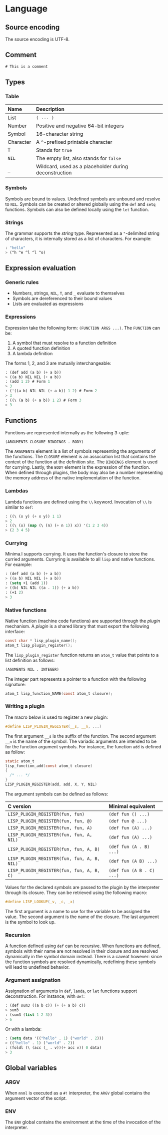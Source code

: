 # Language

## Source encoding

The source encoding is UTF-8.

## Comment
```lisp
# This is a comment
```
## Types

### Table

| Name      | Description                                           |
|:----------|:------------------------------------------------------|
| List      | `( ... )`                                               |
| Number    | Positive and negative 64-bit integers                 |
| Symbol    | 16-character string                                   |
| Character | A `^`-prefixed printable character                      |
| `T`         | Stands for `true`                                       |
| `NIL`       | The empty list, also stands for `false`                 |
| `_`         | Wildcard, used as a placeholder during deconstruction |

### Symbols

Symbols are bound to values. Undefined symbols are unbound and resolve to `NIL`.
Symbols can be created or altered globally using the `def` and `setq` functions.
Symbols can also be defined locally using the `let` function.

### Strings

The grammar supports the _string_ type. Represented as a `"`-delimited string of
characters, it is internally stored as a list of characters. For example:
```lisp
: "hello"
> (^h ^e ^l ^l ^o)
```
## Expression evaluation

### Generic rules

* Numbers, strings, `NIL`, `T`, and `_` evaluate to themselves
* Symbols are dereferenced to their bound values
* Lists are evaluated as expressions

### Expressions

Expression take the following form: `(FUNCTION ARGS ...)`. The `FUNCTION` can be:

1. A symbol that must resolve to a function definition
2. A quoted function definition
3. A lambda definition

The forms 1, 2, and 3 are mutually interchangeable:
```lisp
: (def add (a b) (+ a b))
> ((a b) NIL NIL (+ a b))
: (add 1 2) # Form 1
> 3
: ('((a b) NIL NIL (+ a b)) 1 2) # Form 2
> 3
: ((\ (a b) (+ a b)) 1 2) # Form 3
> 3
```
## Functions

Functions are represented internally as the following 3-uple:
```lisp
(ARGUMENTS CLOSURE BINDINGS . BODY)
```
The `ARGUMENTS` element is a list of symbols representing the arguments of the
functions. The `CLOSURE` element is an association list that contains the
context of the function at the definition site. The `BINDINGS` element is used
for currying. Lastly, the `BODY` element is the expression of the function. When
defined through plugins, the body may also be a number representing the memory
address of the native implementation of the function.

### Lambdas

Lambda functions are defined using the `\\` keyword. Invocation of `\\` is
similar to `def`:
```lisp
: ((\ (x y) (+ x y)) 1 1)
> 2
: ((\ (x) (map (\ (n) (+ n 1)) x)) '(1 2 3 4))
> (2 3 4 5)
```
### Currying

Minima.l supports currying. It uses the function's closure to store the curried
arguments. Curryring is available to all `lisp` and native functions. For example:
```lisp
: (def add (a b) (+ a b))
> ((a b) NIL NIL (+ a b))
: (setq +1 (add 1))
> ((b) NIL NIL ((a . 1)) (+ a b))
: (+1 2)
> 3
```
### Native functions

Native function (machine code functions) are supported through the _plugin_
mechanism. A _plugin_ is a shared library that must export the following
interface:
```c
const char * lisp_plugin_name();
atom_t lisp_plugin_register();
```
The `lisp_plugin_register` function returns an `atom_t` value that points to a
list definition as follows:
```lisp
(AGUMENTS NIL . INTEGER)
```
The integer part represents a pointer to a function with the following
signature:
```c
atom_t lisp_function_NAME(const atom_t closure);
```
### Writing a plugin

The macro below is used to register a new plugin:
```c
#define LISP_PLUGIN_REGISTER(__s, __n, ...)
```
The first argument `__s` is the suffix of the function. The second argument
`__n` is the name of the symbol. The variadic arguments are intended to be
for the function argument symbols. For instance, the function `add` is
defined as follow:
```c
static atom_t
lisp_function_add(const atom_t closure)
{
  /* ... */
}
LISP_PLUGIN_REGISTER(add, add, X, Y, NIL)
```
The argument symbols can be defined as follows:

| C version                                 | Minimal equivalent      |
|:------------------------------------------|:------------------------|
| `LISP_PLUGIN_REGISTER(fun, fun)`            | `(def fun () ...)`        |
| `LISP_PLUGIN_REGISTER(fun, fun, @)`         | `(def fun @ ...)`         |
| `LISP_PLUGIN_REGISTER(fun, fun, A)`         | `(def fun (A) ...)`       |
| `LISP_PLUGIN_REGISTER(fun, fun, A, NIL)`    | `(def fun (A) ...)`       |
| `LISP_PLUGIN_REGISTER(fun, fun, A, B)`      | `(def fun (A . B) ...)`   |
| `LISP_PLUGIN_REGISTER(fun, fun, A, B, NIL)` | `(def fun (A B) ...)`     |
| `LISP_PLUGIN_REGISTER(fun, fun, A, B, C)`   | `(def fun (A B . C) ...)` |

Values for the declared symbols are passed to the plugin by the interpreter
through its closure. They can be retrieved using the following macro:
```c
#define LISP_LOOKUP(_v, _c, _x)
```
The first argument is a name to use for the variable to be assigned the value.
The second argument is the name of the closure. The last argument is the symbol
to look up.

### Recursion

A function defined using `def` can be recursive. When functions are defined,
symbols with their name are not resolved in their closure and are resolved
dynamically in the symbol domain instead. There is a caveat however: since the
function symbols are resolved dynamically, redefining these symbols will lead to
undefined behavior.

### Argument assignation

Assignation of arguments in `def`, `lamda`, or `let` functions support
deconstruction. For instance, with `def`:
```lisp
: (def sum3 ((a b c)) (+ (+ a b) c))
> sum3
: (sum3 (list 1 2 3))
> 6
```
Or with a lambda:
```lisp
: (setq data '(("hello" . 1) ("world" . 2)))
> (("hello" . 1) ("world" . 2))
: (foldl (\ (acc (_ . v))(+ acc v)) 0 data)
> 3
```
## Global variables

### ARGV

When `mnml` is executed as a `#!` interpreter, the `ARGV` global contains the
argument vector  of the script.

### ENV

The `ENV` global contains the environment at the time of the invocation of the
interpreter.


